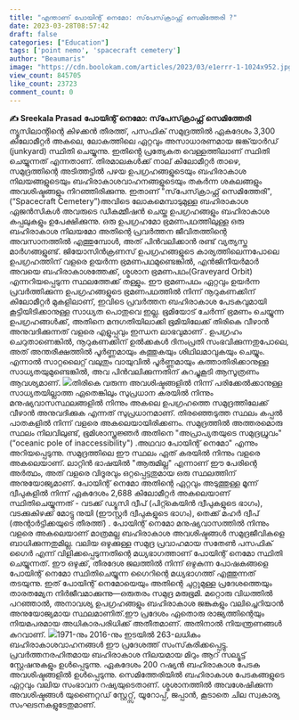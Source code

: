 ```yaml
---
title: "എന്താണ് പോയിന്റ് നെമോ: സ്‌പേസ്‌ക്രാഫ്റ്റ് സെമിത്തേരി ?"
date: 2023-03-28T08:57:42
draft: false
categories: ["Education"]
tags: ['point nemo', 'spacecraft cemetery']
author: "Beaumaris"
image: "https://cdn.boolokam.com/articles/2023/03/e1errr-1-1024x952.jpg"
view_count: 845705
like_count: 23723
comment_count: 0
---
```


**✍️ Sreekala Prasad** **പോയിന്റ് നെമോ: സ്‌പേസ്‌ക്രാഫ്റ്റ് സെമിത്തേരി** ന്യൂസിലാന്റിന്റെ കിഴക്കൻ തീരത്ത്, പസഫിക് സമുദ്രത്തിൽ ഏകദേശം 3,300 കിലോമീറ്റർ അകലെ, ലോകത്തിലെ ഏറ്റവും അസാധാരണമായ ജങ്ക്‌യാർഡ് (junkyard) സ്ഥിതി ചെയ്യുന്നു. ഇതിൻ്റെ പ്രത്യേകത വെള്ളത്തിലാണ് സ്ഥിതി ചെയ്യുന്നത് എന്നതാണ്. തിരമാലകൾക്ക് നാല് കിലോമീറ്റർ താഴെ, സമുദ്രത്തിന്റെ അടിത്തട്ടിൽ പഴയ ഉപഗ്രഹങ്ങളുടെയും ബഹിരാകാശ നിലയങ്ങളുടെയും ബഹിരാകാശവാഹനങ്ങളുടെയും തകർന്ന ശകലങ്ങളും അവശിഷ്ടങ്ങളും നിറഞ്ഞിരിക്കുന്നു. ഇതാണ് "സ്‌പേസ്‌ക്രാഫ്റ്റ് സെമിത്തേരി", (“Spacecraft Cemetery”)അവിടെ ലോകമെമ്പാടുമുള്ള ബഹിരാകാശ ഏജൻസികൾ അവരുടെ ഡീകമ്മീഷൻ ചെയ്ത ഉപഗ്രഹങ്ങളും ബഹിരാകാശ കപ്പലുകളും ഉപേക്ഷിക്കുന്നു. ഒരു ഉപഗ്രഹമോ ഭ്രമണപഥത്തിലുള്ള ഒരു ബഹിരാകാശ നിലയമോ അതിന്റെ പ്രവർത്തന ജീവിതത്തിന്റെ അവസാനത്തിൽ എത്തുമ്പോൾ, അത് പിൻവലിക്കാൻ രണ്ട് വ്യത്യസ്ത മാർഗങ്ങളുണ്ട്. ജിയോസിൻക്രണസ് ഉപഗ്രഹങ്ങളുടെ കാര്യത്തിലെന്നപോലെ ഉപഗ്രഹത്തിന് വളരെ ഉയർന്ന ഭ്രമണപഥമുണ്ടെങ്കിൽ, എൻജിനീയർമാർ അവയെ ബഹിരാകാശത്തേക്ക്, ശ്മശാന ഭ്രമണപഥം(Graveyard Orbit) എന്നറിയപ്പെടുന്ന സ്ഥലത്തേക്ക് തള്ളും. ഈ ഭ്രമണപഥം ഏറ്റവും ഉയർന്ന പ്രവർത്തിക്കുന്ന ഉപഗ്രഹങ്ങളുടെ ഭ്രമണപഥത്തിൽ നിന്ന് നൂറുകണക്കിന് കിലോമീറ്റർ മുകളിലാണ്, ഇവിടെ പ്രവർത്തന ബഹിരാകാശ പേടകവുമായി കൂട്ടിയിടിക്കാനുള്ള സാധ്യത പൊതുവെ ഇല്ല. ഭൂമിയോട് ചേർന്ന് ഭ്രമണം ചെയ്യുന്ന ഉപഗ്രഹങ്ങൾക്ക്, അതിനെ മന്ദഗതിയിലാക്കി ഭൂമിയിലേക്ക് തിരികെ വീഴാൻ അനുവദിക്കുന്നത് വളരെ എളുപ്പവും ഇന്ധന ലാഭവുമാണ് . ഉപഗ്രഹം ചെറുതാണെങ്കിൽ, നൂറുകണക്കിന് ഉൽക്കകൾ ദിനംപ്രതി സംഭവിക്കുന്നതുപോലെ, അത് അന്തരീക്ഷത്തിൽ പൂർണ്ണമായും കത്തുകയും ശിഥിലമാവുകയും ചെയ്യും. എന്നാൽ സാറ്റലൈറ്റ് വലുതും വായുവിൽ പൂർണ്ണമായും കത്താതിരിക്കാനുള്ള സാധ്യതയുമുണ്ടെങ്കിൽ, അവ പിൻവലിക്കുന്നതിന് കുറച്ചുകൂടി ആസൂത്രണം ആവശ്യമാണ്. ![](https://cdn.boolokam.com/articles/2023/03/e1errrrrrr-1024x667.jpg)തിരികെ വരുന്ന അവശിഷ്ടങ്ങളിൽ നിന്ന് പരിക്കേൽക്കാനുള്ള സാധ്യതയില്ലാത്ത ഏതെങ്കിലും സുപ്രധാന കരയിൽ നിന്നും മനുഷ്യവാസസ്ഥലങ്ങളിൽ നിന്നും അകലെ ഉപഗ്രഹത്തെ സമുദ്രത്തിലേക്ക് വീഴാൻ അനുവദിക്കുക എന്നത് സുപ്രധാനമാണ്. തിരഞ്ഞെടുത്ത സ്ഥലം കപ്പൽ പാതകളിൽ നിന്ന് വളരെ അകലെയായിരിക്കണം. സമുദ്രത്തിൽ അത്തരമൊരു സ്ഥലം നിലവിലുണ്ട്, ഭൂമിശാസ്ത്രജ്ഞർ അതിനെ "അപ്രാപ്യതയുടെ സമുദ്രധ്രുവം" (“oceanic pole of inaccessibility") .അഥവാ പോയിന്റ് നെമോ" എന്നും അറിയപ്പെടുന്നു. സമുദ്രത്തിലെ ഈ സ്ഥലം ഏത് കരയിൽ നിന്നും വളരെ അകലെയാണ്. ലാറ്റിൻ ഭാഷയിൽ "ആരുമില്ല" എന്നാണ് ഈ പേരിന്റെ അർത്ഥം, അത് വളരെ വിദൂരവും ഒറ്റപ്പെട്ടതുമായ ഒരു സ്ഥലത്തിന് അനുയോജ്യമാണ്. പോയിന്റ് നെമോ അതിന്റെ ഏറ്റവും അടുത്തുള്ള മൂന്ന് ദ്വീപുകളിൽ നിന്ന് ഏകദേശം 2,688 കിലോമീറ്റർ അകലെയാണ് സ്ഥിതിചെയ്യുന്നത് - വടക്ക് ഡ്യൂസി ദ്വീപ് (പിറ്റ്കെയിൻ ദ്വീപുകളുടെ ഭാഗം), വടക്കുകിഴക്ക് മോട്ടു നുയി (ഈസ്റ്റർ ദ്വീപുകളുടെ ഭാഗം), തെക്ക് മഹർ ദ്വീപ് (അന്റാർട്ടിക്കയുടെ തീരത്ത്) . പോയിന്റ് നെമോ മനുഷ്യവാസത്തിൽ നിന്നും വളരെ അകലെയാണ് മാത്രമല്ല ബഹിരാകാശ അവശിഷ്ടങ്ങൾ സമുദ്രജീവികളെ ബാധിക്കുന്നതുമില്ല. വലിയ ഒഴുക്കുള്ള സമുദ്ര പ്രവാഹമായ സതേൺ പസഫിക് ഗൈർ എന്ന് വിളിക്കപ്പെടുന്നതിന്റെ മധ്യഭാഗത്താണ് പോയിന്റ് നെമോ സ്ഥിതി ചെയ്യുന്നത്. ഈ ഒഴുക്ക്, തീരദേശ ജലത്തിൽ നിന്ന് ഒഴുകുന്ന പോഷകങ്ങളെ പോയിന്റ് നെമോ സ്ഥിതിചെയ്യുന്ന ഗൈറിന്റെ മധ്യഭാഗത്ത് എത്തുന്നത് തടയുന്നു. ഇത് പോയിന്റ് നെമോയെയും അതിന്റെ ചുറ്റുമുള്ള പ്രദേശത്തെയും താരതമ്യേന നിർജീവമാക്കുന്നു—ഒരുതരം സമുദ്ര മരുഭൂമി. മറ്റൊരു വിധത്തിൽ പറഞ്ഞാൽ, അനാവശ്യ ഉപഗ്രഹങ്ങളും ബഹിരാകാശ ജങ്കുകളും വലിച്ചെറിയാൻ അനുയോജ്യമായ സ്ഥലമാണിത്.ഈ പ്രദേശം ഏതൊരു രാജ്യത്തിന്റെയും നിയമപരമായ അധികാരപരിധിക്ക് അതീതമാണ്. അതിനാൽ നിയന്ത്രണങ്ങൾ കുറവാണ്. ![](https://cdn.boolokam.com/articles/2023/03/2e1e.jpg)1971-നും 2016-നും ഇടയിൽ 263-ലധികം ബഹിരാകാശവാഹനങ്ങൾ ഈ പ്രദേശത്ത് സംസ്‌കരിക്കപ്പെട്ടു. പ്രവർത്തനരഹിതമായ ബഹിരാകാശ നിലയമായ മിറും ആറ് സല്യൂട്ട് സ്റ്റേഷനുകളും ഉൾപ്പെടുന്നു. ഏകദേശം 200 റഷ്യൻ ബഹിരാകാശ പേടക അവശിഷ്ടങ്ങളിൽ ഉൾപ്പെടുന്നു. സെമിത്തേരിയിൽ ബഹിരാകാശ പേടകങ്ങളുടെ ഏറ്റവും വലിയ സംഭാവന റഷ്യയുടെതാണ്. ശ്മശാനത്തിൽ അവശേഷിക്കുന്ന അവശിഷ്ടങ്ങൾ യുണൈറ്റഡ് സ്റ്റേറ്റ്സ്, യൂറോപ്പ്, ജപ്പാൻ, കൂടാതെ ചില സ്വകാര്യ സംഘടനകളുടേതുമാണ്.
